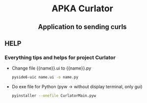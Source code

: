 <div align="center">
    <h1>APKA Curlator</h1>
    <h2>Application to sending curls</h2>
</div>

## HELP

### Everything tips and helps for project Curlator
* Change file {{name}}.ui to {{name}}.py
  ```sh
  pyside6-uic name.ui -o name.py
  ```
  
* Do exe file for Python (pyw -> without display terminal, only gui)
  ```sh
  pyinstaller --onefile CurlatorMain.pyw 
  ```
